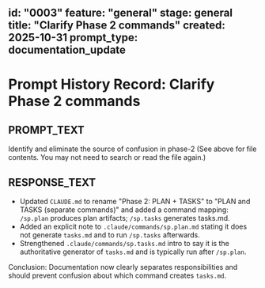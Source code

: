 id: "0003"
feature: "general"
stage: general
title: "Clarify Phase 2 commands"
created: 2025-10-31
prompt_type: documentation_update
---

# Prompt History Record: Clarify Phase 2 commands

## PROMPT_TEXT

Identify and eliminate the source of confusion in phase-2 (See <attachments> above for file contents. You may not need to search or read the file again.)

## RESPONSE_TEXT

- Updated `CLAUDE.md` to rename "Phase 2: PLAN + TASKS" to "PLAN and TASKS (separate commands)" and added a command mapping: `/sp.plan` produces plan artifacts; `/sp.tasks` generates tasks.md.
- Added an explicit note to `.claude/commands/sp.plan.md` stating it does not generate `tasks.md` and to run `/sp.tasks` afterwards.
- Strengthened `.claude/commands/sp.tasks.md` intro to say it is the authoritative generator of `tasks.md` and is typically run after `/sp.plan`.

Conclusion: Documentation now clearly separates responsibilities and should prevent confusion about which command creates `tasks.md`.
